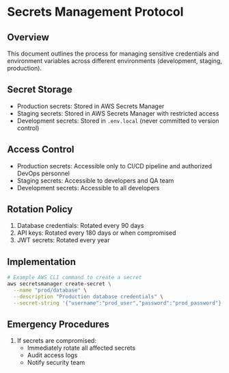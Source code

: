 # Secrets Management Protocol

## Overview
This document outlines the process for managing sensitive credentials and environment variables across different environments (development, staging, production).

## Secret Storage
- Production secrets: Stored in AWS Secrets Manager
- Staging secrets: Stored in AWS Secrets Manager with restricted access
- Development secrets: Stored in `.env.local` (never committed to version control)

## Access Control
- Production secrets: Accessible only to CI/CD pipeline and authorized DevOps personnel
- Staging secrets: Accessible to developers and QA team
- Development secrets: Accessible to all developers

## Rotation Policy
1. Database credentials: Rotated every 90 days
2. API keys: Rotated every 180 days or when compromised
3. JWT secrets: Rotated every year

## Implementation
```bash
# Example AWS CLI command to create a secret
aws secretsmanager create-secret \
  --name "prod/database" \
  --description "Production database credentials" \
  --secret-string '{"username":"prod_user","password":"prod_password"}'
```

## Emergency Procedures
1. If secrets are compromised:
   - Immediately rotate all affected secrets
   - Audit access logs
   - Notify security team